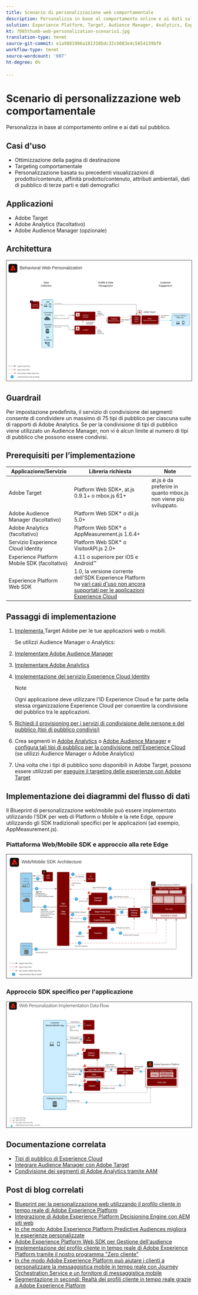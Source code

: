 ```yaml
---
title: Scenario di personalizzazione web comportamentale
description: Personalizza in base al comportamento online e ai dati sul pubblico.
solution: Experience Platform, Target, Audience Manager, Analytics, Experience Cloud Services, Data Collection
kt: 7085thumb-web-personalization-scenario1.jpg
translation-type: tm+mt
source-git-commit: e1a9881996a181310bdc32cb083e4c5654139bf0
workflow-type: tm+mt
source-wordcount: '607'
ht-degree: 0%

---
```



# Scenario di personalizzazione web comportamentale

Personalizza in base al comportamento online e ai dati sul pubblico.

## Casi d&#39;uso

* Ottimizzazione della pagina di destinazione
* Targeting comportamentale
* Personalizzazione basata su precedenti visualizzazioni di prodotto/contenuto, affinità prodotto/contenuto, attributi ambientali, dati di pubblico di terze parti e dati demografici

## Applicazioni

* Adobe Target
* Adobe Analytics (facoltativo)
* Adobe Audience Manager (opzionale)

## Architettura

<img src="assets/personalization.svg" alt="Architettura di riferimento per lo scenario di Personalizzazione web comportamentale" style="border:1px solid #4a4a4a" />


## Guardrail

Per impostazione predefinita, il servizio di condivisione dei segmenti consente di condividere un massimo di 75 tipi di pubblico per ciascuna suite di rapporti di Adobe Analytics. Se per la condivisione di tipi di pubblico viene utilizzato un Audience Manager, non vi è alcun limite al numero di tipi di pubblico che possono essere condivisi. 

## Prerequisiti per l’implementazione

| Applicazione/Servizio | Libreria richiesta | Note |
|---|---|---|
| Adobe Target | Platform Web SDK*, at.js 0.9.1+ o mbox.js 61+ | at.js è da preferire in quanto mbox.js non viene più sviluppato. |
| Adobe Audience Manager (facoltativo) | Platform Web SDK* o dil.js 5.0+ |  |
| Adobe Analytics (facoltativo) | Platform Web SDK* o AppMeasurement.js 1.6.4+ |  |
| Servizio Experience Cloud Identity | Platform Web SDK* o VisitorAPI.js 2.0+ |  |
| Experience Platform Mobile SDK (facoltativo) | 4.11 o superiore per iOS e Android™ |  |
| Experience Platform Web SDK | 1.0, la versione corrente dell&#39;SDK Experience Platform ha [vari casi d&#39;uso non ancora supportati per le applicazioni Experience Cloud](https://github.com/adobe/alloy/projects/5) |  |

## Passaggi di implementazione

1. [Implementa ](https://experienceleague.adobe.com/docs/target/using/implement-target/implementing-target.html) Target Adobe per le tue applicazioni web o mobili.

   Se utilizzi Audience Manager o Analytics:

1. [Implementare Adobe Audience Manager](https://experienceleague.adobe.com/docs/audience-manager/user-guide/implementation-integration-guides/implement-audience-manager.html)
1. [Implementare Adobe Analytics](https://experienceleague.adobe.com/docs/analytics/implementation/home.html)
1. [Implementazione del servizio Experience Cloud Identity](https://experienceleague.adobe.com/docs/id-service/using/implementation/implementation-guides.html)

   >[!NOTE]
   >
   >Ogni applicazione deve utilizzare l&#39;ID Experience Cloud e far parte della stessa organizzazione Experience Cloud per consentire la condivisione del pubblico tra le applicazioni.

1. [Richiedi il provisioning per i servizi di condivisione delle persone e del pubblico (tipi di pubblico condivisi)](https://www.adobe.com/go/audiences)
1. Crea segmenti in [Adobe Analytics](https://experienceleague.adobe.com/docs/analytics/components/segmentation/segmentation-workflow/seg-build.html) o [Adobe Audience Manager](https://experienceleague.adobe.com/docs/audience-manager/user-guide/features/segments/segment-builder.html) e [configura tali tipi di pubblico per la condivisione nell&#39;Experience Cloud](https://experienceleague.adobe.com/docs/analytics/components/segmentation/segmentation-workflow/seg-publish.html) (se utilizzi Audience Manager o Adobe Analytics)
1. Una volta che i tipi di pubblico sono disponibili in Adobe Target, possono essere utilizzati per [eseguire il targeting delle esperienze con Adobe Target](https://experienceleague.adobe.com/docs/target/using/audiences/target.html)


## Implementazione dei diagrammi del flusso di dati

Il Blueprint di personalizzazione web/mobile può essere implementato utilizzando l’SDK per web di Platform o Mobile e la rete Edge, oppure utilizzando gli SDK tradizionali specifici per le applicazioni (ad esempio, AppMeasurement.js).

### Piattaforma Web/Mobile SDK e approccio alla rete Edge

<img src="assets/websdkflow.svg" alt="Architettura di riferimento per l’SDK per web Platform/Mobile e l’approccio di rete Edge" style="border:1px solid #4a4a4a" />


### Approccio SDK specifico per l&#39;applicazione

<img src="assets/appsdkflow.png" alt="Architettura di riferimento per l’approccio SDK specifico per l’applicazione" style="border:1px solid #4a4a4a" />


## Documentazione correlata

* [Tipi di pubblico di Experience Cloud](https://experienceleague.adobe.com/docs/core-services/interface/audiences/audience-library.html)
* [Integrare Audience Manager con Adobe Target](https://experienceleague.adobe.com/docs/audience-manager/user-guide/implementation-integration-guides/integration-other-solutions/aam-target-integration.html)
* [Condivisione dei segmenti di Adobe Analytics tramite AAM](https://experienceleague.adobe.com/docs/analytics/components/segmentation/segmentation-workflow/seg-publish.html)


## Post di blog correlati

* [Blueprint per la personalizzazione web utilizzando il profilo cliente in tempo reale di Adobe Experience Platform](https://medium.com/adobetech/blueprint-for-web-personalization-using-adobe-experience-platform-real-time-customer-profile-fef2ce7a4b2f)
* [Integrazione di Adobe Experience Platform Decisioning Engine con AEM siti web](https://jaeness.medium.com/integrating-adobe-experience-platform-decisioning-engine-with-aem-websites-9c222acd12e2)
* [In che modo Adobe Experience Platform Predictive Audiences migliora le esperienze personalizzate](https://medium.com/adobetech/how-adobe-experience-platform-predictive-audiences-improves-personalized-experiences-1f75a60cb7a3)
* [Adobe Experience Platform Web SDK per Gestione dell&#39;audience](https://medium.com/adobetech/adobe-experience-platform-web-sdk-for-audience-management-751fa6d063bc)
* [Implementazione del profilo cliente in tempo reale di Adobe Experience Platform tramite il nostro programma &quot;Zero cliente&quot;](https://medium.com/adobetech/implementing-adobe-experience-platform-real-time-customer-profile-through-our-customer-zero-32e7cd952896)
* [In che modo Adobe Experience Platform può aiutare i clienti a personalizzare la messaggistica mobile in tempo reale con Journey Orchestration Service e un fornitore di messaggistica mobile](https://medium.com/adobetech/how-adobe-experience-platform-helped-a-client-personalize-their-mobile-messaging-in-real-time-with-7d634aefa098)
* [Segmentazione in secondi: Realtà dei profili cliente in tempo reale grazie a Adobe Experience Platform](https://medium.com/adobetech/segmentation-in-seconds-how-adobe-experience-platform-made-real-time-customer-profiles-a-reality-a7a8552b0847)